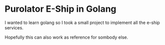 # Purolator E-Ship in Golang

I wanted to learn golang so I took a small project to implement all the e-ship services.

Hopefully this can also work as reference for sombody else.

